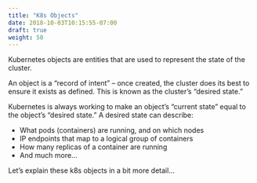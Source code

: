 ```yaml
---
title: "K8s Objects"
date: 2018-10-03T10:15:55-07:00
draft: true
weight: 50
---
```


Kubernetes objects are entities that are used to represent the state of the cluster.  

An object is a “record of intent” – once created, the cluster does its best to ensure it exists as defined.  This is known as the cluster’s “desired state.”

Kubernetes is always working to make an object’s “current state” equal to the object’s “desired state.”  A desired state can describe:

* What pods (containers) are running, and on which nodes
* IP endpoints that map to a logical group of containers
* How many replicas of a container are running
* And much more...

Let’s explain these k8s objects in a bit more detail...
